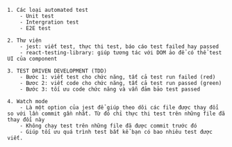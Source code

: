     1. Các loại automated test
        - Unit test
        - Intergration test
        - E2E test

    2. Thư viện
        - jest: viết test, thực thi test, báo cáo test failed hay passed
        - react-testing-library: giúp tương tác với DOM ảo để có thể test UI của component

    3. TEST DRIVEN DEVELOPMENT (TDD)
        - Bước 1: viết test cho chức năng, tất cả test run failed (red)
        - Bươc 2: viết code cho chức năng, tất cả test run passed (green)
        - Bước 3: tối ưu code chức năng và vẫn đảm bảo test passed

    4. Watch mode
        - Là một option của jest để giúp theo dõi các file được thay đổi so với lần commit gần nhất. Từ đó chỉ thực thi test trên những file đã thay đổi này
        - Không chạy test trên những file đã được commit trước đó
        - Giúp tối ưu quá trình test bất kể bạn có bao nhiêu test được viết.
